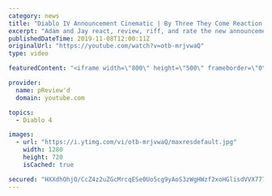 ```yaml
---
category: news
title: "Diablo IV Announcement Cinematic | By Three They Come Reaction / Review / Rating"
excerpt: "Adam and Jay react, review, riff, and rate the new announcement cinematic everyone wanted to see last year at Blizzcon, Diablo IV 'By Three They Come'."
publishedDateTime: 2019-11-08T12:00:11Z
originalUrl: "https://youtube.com/watch?v=otb-mrjvwaQ"
type: video

featuredContent: "<iframe width=\"800\" height=\"500\" frameborder=\"0\" src=\"https://www.youtube.com/embed/otb-mrjvwaQ\" allow=\"accelerometer; autoplay; encrypted-media; gyroscope; picture-in-picture\" allowfullscreen></iframe>"

provider:
  name: pReview'd
  domain: youtube.com

topics:
  - Diablo 4

images:
  - url: "https://i.ytimg.com/vi/otb-mrjvwaQ/maxresdefault.jpg"
    width: 1280
    height: 720
    isCached: true

secured: "HXXdhOhjO/CcZ4z2uZGcMrcqESe0Uo5cg9yAoS3zWgHWzf2xoHGlisdVVX777y1Eu+G1L9KBqPFQwjrtHKcjYxpgEnu4EBc+YnlWKQvappP0tR46WS7HdBf0GNX9HGf5ozfGCBGWaoB40Iy+xFb9wgI8vTGI/QFUcor+XJ1fJTGNfprvIlDYut04Ymd9RcjPFrwT9jb46Ssve3jXhSLGySBE4svn/Oui/3ixoCJDHURVJmpN2n9XZ1Ykl64OCtWSd1BW4h3tZwkgPq56okDJ66blPQZQDvJThqBdu/r4tgPMfjl1aDWeHr1+A4h+0KrEPAoR/uWkghLZJDB3Ub+eksq7OlQRZSlWN6xk4l+aRHtx9IOGSangodK0Mu2CvaCwL+P58R9OxSyVMq+ZE8tVzi4qkt1qwMjPc9zUdCLe99lVLQ180ioZ2LX+YhmcPv3p;4F5GurS4c8lanvc3giId1A=="
---
```



